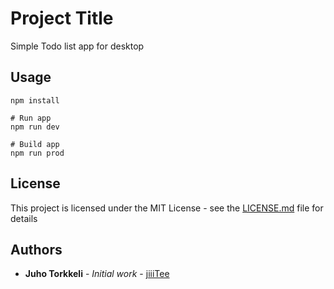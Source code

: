 # Project Title

Simple Todo list app for desktop

## Usage

```
npm install

# Run app
npm run dev

# Build app
npm run prod
```



## License

This project is licensed under the MIT License - see the [LICENSE.md](https://github.com/jiiiTee/Simple-Todo-App/blob/master/LICENSE) file for details

## Authors

* **Juho Torkkeli** - *Initial work* - [jiiiTee](https://github.com/jiiiTee)


